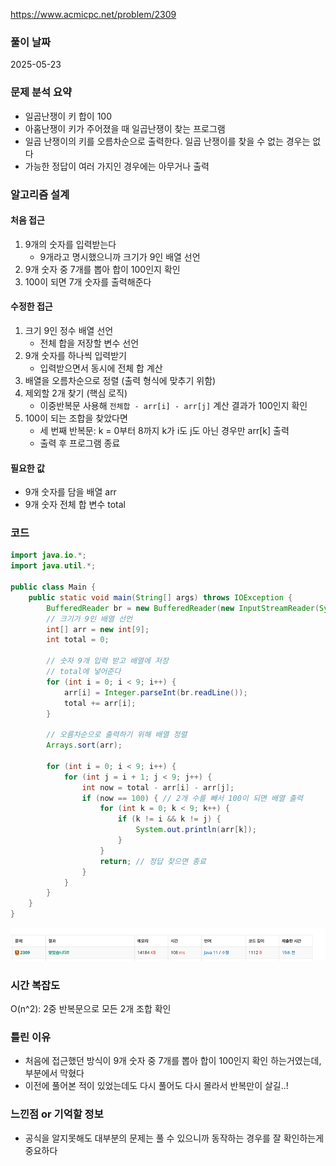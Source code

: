 https://www.acmicpc.net/problem/2309

### 풀이 날짜
2025-05-23

### 문제 분석 요약
- 일곱난쟁이 키 합이 100
- 아홉난쟁이 키가 주어졌을 때 일곱난쟁이 찾는 프로그램
- 일곱 난쟁이의 키를 오름차순으로 출력한다. 일곱 난쟁이를 찾을 수 없는 경우는 없다
- 가능한 정답이 여러 가지인 경우에는 아무거나 출력

### 알고리즘 설계

#### 처음 접근
1. 9개의 숫자를 입력받는다
    - 9개라고 명시했으니까 크기가 9인 배열 선언
2. 9개 숫자 중 7개를 뽑아 합이 100인지 확인
3. 100이 되면 7개 숫자를 출력해준다

#### 수정한 접근
1. 크기 9인 정수 배열 선언
    - 전체 합을 저장할 변수 선언
2. 9개 숫자를 하나씩 입력받기
    -  입력받으면서 동시에 전체 합 계산
3. 배열을 오름차순으로 정렬 (출력 형식에 맞추기 위함)
4. 제외할 2개 찾기 (핵심 로직)
    - 이중반복문 사용해 `전체합 - arr[i] - arr[j]`  계산 결과가 100인지 확인
5. 100이 되는 조합을 찾았다면
    - 세 번째 반복문: k = 0부터 8까지 k가 i도 j도 아닌 경우만 arr[k] 출력
    -  출력 후 프로그램 종료
#### 필요한 값
- 9개 숫자를 담을 배열 arr
- 9개 숫자 전체 합 변수 total

### 코드
```java
import java.io.*;
import java.util.*;

public class Main {
    public static void main(String[] args) throws IOException {
        BufferedReader br = new BufferedReader(new InputStreamReader(System.in));
	    // 크기가 9인 배열 선언
        int[] arr = new int[9];
        int total = 0;

		// 숫자 9개 입력 받고 배열에 저장
		// total에 넣어준다
        for (int i = 0; i < 9; i++) {
            arr[i] = Integer.parseInt(br.readLine());
            total += arr[i];
        }

		// 오름차순으로 출력하기 위해 배열 정렬
        Arrays.sort(arr); 
        
        for (int i = 0; i < 9; i++) {
            for (int j = i + 1; j < 9; j++) {
                int now = total - arr[i] - arr[j];
                if (now == 100) { // 2개 수를 빼서 100이 되면 배열 출력
                    for (int k = 0; k < 9; k++) {
	                    if (k != i && k != j) {
		                    System.out.println(arr[k]);
	                    }
                    }
                    return; // 정답 찾으면 종료
                }
            }
        }
    }
}
```

![백준이미지](./b2309.png)

### 시간 복잡도
O(n^2): 2중 반복문으로 모든 2개 조합 확인

### 틀린 이유
- 처음에 접근했던 방식이  9개 숫자 중 7개를 뽑아 합이 100인지 확인 하는거였는데,  부분에서 막혔다
- 이전에 풀어본 적이 있었는데도 다시 풀어도 다시 몰라서 반복만이 살길..!

### 느낀점 or 기억할 정보
- 공식을 알지못해도 대부분의 문제는 풀 수 있으니까 동작하는 경우를 잘 확인하는게 중요하다 
